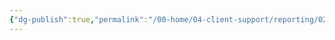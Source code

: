 ```yaml
---
{"dg-publish":true,"permalink":"/00-home/04-client-support/reporting/02-transaction-search/","title":"Transaction Search"}
---
```


